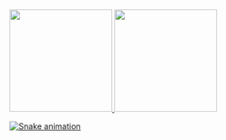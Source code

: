 ## 
 <div>
  <a href="https://github.com/mariddsouza">
  <img height="180em" src="https://github-readme-stats.vercel.app/api?username=mariddsouza&show_icons=true&theme=dracula&include_all_commits=true&count_private=true"/>
  <img height="180em" src="https://github-readme-stats.vercel.app/api/top-langs/?username=mariddsouza&layout=compact&langs_count=16&theme=dracula"/>
</div>
  

  ![Snake animation](https://github.com/mariddsouza/mariddsouza/blob/output/github-contribution-grid-snake.svg)
 
</div>

